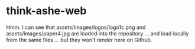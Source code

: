 # think-ashe-web

Hmm. I can see that assets/images/logos/logo1c.png and assets/images/paper4.jpg are loaded into the repository ... and load locally from the same files ... but they won't render here on Github. 
